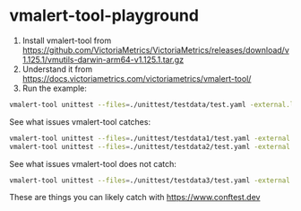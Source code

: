 # vmalert-tool-playground

1. Install vmalert-tool from https://github.com/VictoriaMetrics/VictoriaMetrics/releases/download/v1.125.1/vmutils-darwin-arm64-v1.125.1.tar.gz
2. Understand it from https://docs.victoriametrics.com/victoriametrics/vmalert-tool/
3. Run the example:

```sh
vmalert-tool unittest --files=./unittest/testdata/test.yaml -external.label=cluster=prod
```

See what issues vmalert-tool catches:

```sh
vmalert-tool unittest --files=./unittest/testdata1/test.yaml -external.label=cluster=prod
vmalert-tool unittest --files=./unittest/testdata2/test.yaml -external.label=cluster=prod
```

See what issues vmalert-tool does not catch:

```sh
vmalert-tool unittest --files=./unittest/testdata3/test.yaml -external.label=cluster=prod
```

These are things you can likely catch with https://www.conftest.dev
